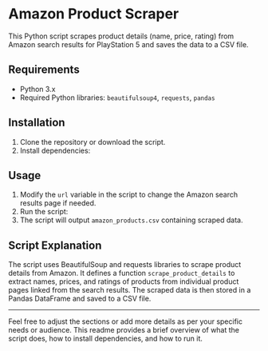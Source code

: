 # Amazon Product Scraper

This Python script scrapes product details (name, price, rating) from Amazon search results for PlayStation 5 and saves the data to a CSV file.

## Requirements

- Python 3.x
- Required Python libraries: `beautifulsoup4`, `requests`, `pandas`

## Installation

1. Clone the repository or download the script.
2. Install dependencies:

## Usage

1. Modify the `url` variable in the script to change the Amazon search results page if needed.
2. Run the script:
3. The script will output `amazon_products.csv` containing scraped data.

## Script Explanation

The script uses BeautifulSoup and requests libraries to scrape product details from Amazon. It defines a function `scrape_product_details` to extract names, prices, and ratings of products from individual product pages linked from the search results. The scraped data is then stored in a Pandas DataFrame and saved to a CSV file.

---

Feel free to adjust the sections or add more details as per your specific needs or audience. This readme provides a brief overview of what the script does, how to install dependencies, and how to run it.

